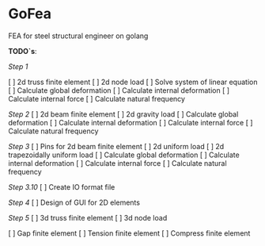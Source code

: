 # GoFea

FEA for steel structural engineer on golang

**TODO`s**:

*Step 1*

[ ] 2d truss finite element
[ ] 2d node load
[ ] Solve system of linear equation
[ ] Calculate global deformation
[ ] Calculate internal deformation
[ ] Calculate internal force
[ ] Calculate natural frequency

*Step 2*
[ ] 2d beam finite element
[ ] 2d gravity load
[ ] Calculate global deformation
[ ] Calculate internal deformation
[ ] Calculate internal force
[ ] Calculate natural frequency

*Step 3*
[ ] Pins for 2d beam finite element
[ ] 2d uniform load
[ ] 2d trapezoidally uniform load
[ ] Calculate global deformation
[ ] Calculate internal deformation
[ ] Calculate internal force
[ ] Calculate natural frequency

*Step 3.10*
[ ] Create IO format file

*Step 4*
[ ] Design of GUI for 2D elements

*Step 5*
[ ] 3d truss finite element
[ ] 3d node load


[ ] Gap finite element
[ ] Tension finite element
[ ] Compress finite element

